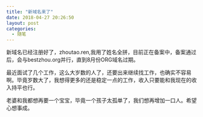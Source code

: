 ```yaml
---
title: "新域名来了"
date: 2018-04-27 20:26:50
layout: post
categories:
  - 随笔
---
```

新域名已经注册好了，zhoutao.ren,我用了姓名全拼，目前正在备案中，备案通过后，会与bestzhou.org并行，直到8月份ORG域名过期。

最近面试了几个工作，这么大岁数的人了，还要出来继续找工作，也确实不容易啊。毕竟岁数大了，我想得更多的还是稳定一点的工作，收入只要能和我现在的收入持平也行。

老婆和我都想再要一个宝宝，毕竟一个孩子太孤单了，我们想再增加一口人。希望心想事成。